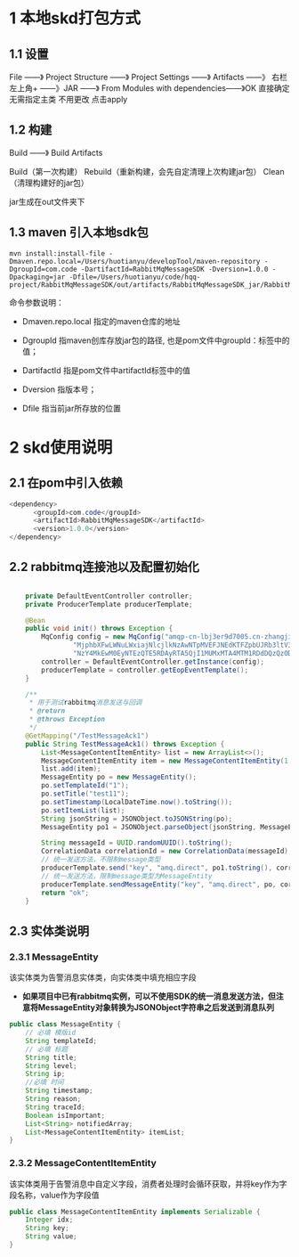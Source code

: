 # 1 本地skd打包方式
## 1.1 设置
File ——》 Project Structure ——》 Project Settings ——》 Artifacts ——》 右栏左上角+ ——》JAR ——》 From Modules with dependencies——》OK
直接确定无需指定主类
不用更改 点击apply

## 1.2 构建
Build ——》 Build Artifacts

Build（第一次构建）
Rebuild（重新构建，会先自定清理上次构建jar包）
Clean（清理构建好的jar包）

jar生成在out文件夹下

## 1.3 maven 引入本地sdk包
```
mvn install:install-file -Dmaven.repo.local=/Users/huotianyu/developTool/maven-repository -DgroupId=com.code -DartifactId=RabbitMqMessageSDK -Dversion=1.0.0 -Dpackaging=jar -Dfile=/Users/huotianyu/code/hqq-project/RabbitMqMessageSDK/out/artifacts/RabbitMqMessageSDK_jar/RabbitMqMessageSDK.jar
```

命令参数说明：

- Dmaven.repo.local   指定的maven仓库的地址

- DgroupId            指maven创库存放jar包的路径, 也是pom文件中groupId：标签中的值；

- DartifactId         指是pom文件中artifactId标签中的值

- Dversion            指版本号；
- Dfile               指当前jar所存放的位置

# 2 skd使用说明
## 2.1 在pom中引入依赖

```java
<dependency>
      <groupId>com.code</groupId>
      <artifactId>RabbitMqMessageSDK</artifactId>
      <version>1.0.0</version>
</dependency>
```

## 2.2 rabbitmq连接池以及配置初始化

```java

    private DefaultEventController controller;
    private ProducerTemplate producerTemplate;

    @Bean
    public void init() throws Exception {
        MqConfig config = new MqConfig("amqp-cn-lbj3er9d7005.cn-zhangjiakou.amqp-1.net.mq.amqp.aliyuncs.com",
                "MjphbXFwLWNuLWxiajNlcjlkNzAwNTpMVEFJNEdKTFZpbUJRb3ltV3VaWHFCN2c=",
                "NzY4MkEwM0EyNTEzQTE5RDAyRTA5QjI1MUMxMTA4MTM1RDdDQzQzODoxNjk5Nzc4MDcwNzY1", "dev");
        controller = DefaultEventController.getInstance(config);
        producerTemplate = controller.getEopEventTemplate();
    }

    /**
     * 用于测试rabbitmq消息发送与回调
     * @return
     * @throws Exception
     */
    @GetMapping("/TestMessageAck1")
    public String TestMessageAck1() throws Exception {
        List<MessageContentItemEntity> list = new ArrayList<>();
        MessageContentItemEntity item = new MessageContentItemEntity(1, "123", "23");
        list.add(item);
        MessageEntity po = new MessageEntity();
        po.setTemplateId("1");
        po.setTitle("test11");
        po.setTimestamp(LocalDateTime.now().toString());
        po.setItemList(list);
        String jsonString = JSONObject.toJSONString(po);
        MessageEntity po1 = JSONObject.parseObject(jsonString, MessageEntity.class);

        String messageId = UUID.randomUUID().toString();
        CorrelationData correlationId = new CorrelationData(messageId);
        // 统一发送方法，不限制message类型
        producerTemplate.send("key", "amq.direct", po1.toString(), correlationId);
        // 统一发送方法，限制message类型为MessageEntity
        producerTemplate.sendMessageEntity("key", "amq.direct", po, correlationId);
        return "ok";
    }
```
## 2.3 实体类说明
### 2.3.1 MessageEntity
该实体类为告警消息实体类，向实体类中填充相应字段

- **如果项目中已有rabbitmq实例，可以不使用SDK的统一消息发送方法，但注意将MessageEntity对象转换为JSONObject字符串之后发送到消息队列**
```java
public class MessageEntity {
    // 必填 模版id
    String templateId;
    // 必填 标题
    String title;
    String level;
    String ip;
    //必填 时间
    String timestamp;
    String reason;
    String traceId;
    Boolean isImportant;
    List<String> notifiedArray;
    List<MessageContentItemEntity> itemList;
}
```
### 2.3.2 MessageContentItemEntity
该实体类用于告警消息中自定义字段，消费者处理时会循环获取，并将key作为字段名称，value作为字段值
```java
public class MessageContentItemEntity implements Serializable {
    Integer idx;
    String key;
    String value;
}
```





